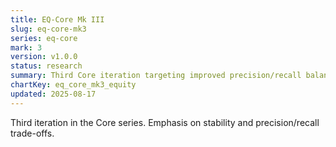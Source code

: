 ```yaml
---
title: EQ-Core Mk III
slug: eq-core-mk3
series: eq-core
mark: 3
version: v1.0.0
status: research
summary: Third Core iteration targeting improved precision/recall balance.
chartKey: eq_core_mk3_equity
updated: 2025-08-17
---
```


Third iteration in the Core series. Emphasis on stability and precision/recall trade-offs.
